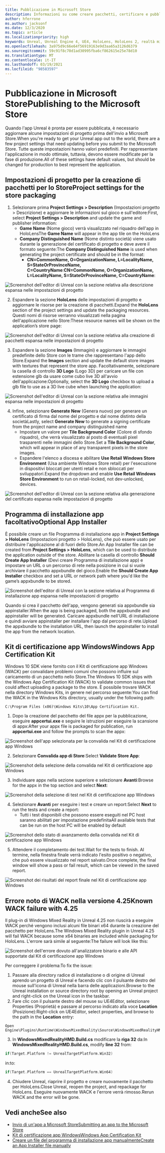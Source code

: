 ```yaml
---
title: Pubblicazione in Microsoft Store
description: Informazioni su come creare pacchetti, certificare e pubblicare le applicazioni di realtà mista Unreal in Microsoft Store.
author: hferrone
ms.author: jacksonf
ms.date: 12/3/2020
ms.topic: article
ms.localizationpriority: high
keywords: Unreal, Unreal Engine 4, UE4, HoloLens, HoloLens 2, realtà mista, sviluppo, documentazione, guide, funzionalità, visore VR realtà mista, visore VR di windows mixed reality, visore VR per realtà virtuale, pubblicazione, distribuzione, Microsoft Store
ms.openlocfilehash: 3a975d9c66e64f56919163e9d3aa65a3126d6379
ms.sourcegitcommit: 59c91f8c70d1ad30995fba6cf862615e25e78d10
ms.translationtype: MT
ms.contentlocale: it-IT
ms.lasthandoff: 03/19/2021
ms.locfileid: "98583597"
---
```

# <a name="publishing-to-the-microsoft-store"></a><span data-ttu-id="d90ce-104">Pubblicazione in Microsoft Store</span><span class="sxs-lookup"><span data-stu-id="d90ce-104">Publishing to the Microsoft Store</span></span>

<span data-ttu-id="d90ce-105">Quando l'app Unreal è pronta per essere pubblicata, è necessario aggiornare alcune impostazioni di progetto prima dell'invio a Microsoft Store.</span><span class="sxs-lookup"><span data-stu-id="d90ce-105">When you're ready to get your Unreal app out to the world, there are a few project settings that need updating before you submit to the Microsoft Store.</span></span> <span data-ttu-id="d90ce-106">Tutte queste impostazioni hanno valori predefiniti. Per rappresentare l'applicazione in modo ottimale, tuttavia, devono essere modificate per la fase di produzione.</span><span class="sxs-lookup"><span data-stu-id="d90ce-106">All of these settings have default values, but should be changed for production to best represent the application.</span></span>

## <a name="project-settings-for-the-store-packaging"></a><span data-ttu-id="d90ce-107">Impostazioni di progetto per la creazione di pacchetti per lo Store</span><span class="sxs-lookup"><span data-stu-id="d90ce-107">Project settings for the store packaging</span></span>

1. <span data-ttu-id="d90ce-108">Selezionare prima **Project Settings > Description** (Impostazioni progetto > Descrizione) e aggiornare le informazioni sul gioco e sull'editore:</span><span class="sxs-lookup"><span data-stu-id="d90ce-108">First, select **Project Settings > Description** and update the game and publisher information:</span></span> 
    * <span data-ttu-id="d90ce-109">**Game Name** (Nome gioco) verrà visualizzato nel riquadro dell'app in HoloLens</span><span class="sxs-lookup"><span data-stu-id="d90ce-109">The **Game Name** will appear in the app tile on the HoloLens</span></span>
    * <span data-ttu-id="d90ce-110">**Company Distinguished Name** (Nome distinto società) viene usato durante la generazione del certificato di progetto e deve avere il formato seguente:</span><span class="sxs-lookup"><span data-stu-id="d90ce-110">The **Company Distinguished Name** is used when generating the project certificate and should be in the format:</span></span> 
        * <span data-ttu-id="d90ce-111">**CN=CommonName, O=OrganizationName, L=LocalityName, S=StateOrProvinceName, C=CountryName**:</span><span class="sxs-lookup"><span data-stu-id="d90ce-111">**CN=CommonName, O=OrganizationName, L=LocalityName, S=StateOrProvinceName, C=CountryName**:</span></span>

![Screenshot dell'editor di Unreal con la sezione relativa alla descrizione espansa nelle impostazioni di progetto](images/unreal-publishing-img-01.png)

2. <span data-ttu-id="d90ce-113">Espandere la sezione **HoloLens** delle impostazioni di progetto e aggiornare le risorse per la creazione di pacchetti.</span><span class="sxs-lookup"><span data-stu-id="d90ce-113">Expand the **HoloLens** section of the project settings and update the packaging resources.</span></span>  <span data-ttu-id="d90ce-114">Questi nomi di risorse verranno visualizzati nella pagina dell'applicazione nello Store:</span><span class="sxs-lookup"><span data-stu-id="d90ce-114">These resource names will be shown on the application’s store page:</span></span>

![Screenshot dell'editor di Unreal con la sezione relativa alla creazione di pacchetti espansa nelle impostazioni di progetto](images/unreal-publishing-img-02.png)

3. <span data-ttu-id="d90ce-116">Espandere la sezione **Images** (Immagini) e aggiornare le immagini predefinite dello Store con le trame che rappresentano l'app dello Store.</span><span class="sxs-lookup"><span data-stu-id="d90ce-116">Expand the **Images** section and update the default store images with textures that represent the store app.</span></span>  <span data-ttu-id="d90ce-117">Facoltativamente, selezionare la casella di controllo **3D Logo** (Logo 3D) per caricare un file con estensione glb da usare come cubo live 3D all'avvio dell'applicazione:</span><span class="sxs-lookup"><span data-stu-id="d90ce-117">Optionally, select the **3D Logo** checkbox to upload a glb file to use as a 3D live cube when launching the application:</span></span>

![Screenshot dell'editor di Unreal con la sezione relativa alle immagini espansa nelle impostazioni di progetto](images/unreal-publishing-img-03.png)

4. <span data-ttu-id="d90ce-119">Infine, selezionare **Generate New** (Genera nuovo) per generare un certificato di firma dal nome del progetto e dal nome distinto della società</span><span class="sxs-lookup"><span data-stu-id="d90ce-119">Lastly, select **Generate New** to generate a signing certificate from the project name and company distinguished name</span></span>  
    * <span data-ttu-id="d90ce-120">Impostare un valore per **Tile Background Color** (Colore di sfondo riquadro), che verrà visualizzato al posto di eventuali pixel trasparenti nelle immagini dello Store.</span><span class="sxs-lookup"><span data-stu-id="d90ce-120">Set a **Tile Background Color**, which will appear in place of any transparent pixels in the store images.</span></span>
    * <span data-ttu-id="d90ce-121">Espandere l'elenco a discesa e abilitare **Use Retail Windows Store Environment** (Usa ambiente Windows Store retail) per l'esecuzione in dispositivi bloccati per utenti retail e non sbloccati per sviluppatori.</span><span class="sxs-lookup"><span data-stu-id="d90ce-121">Expand the dropdown and enable **Use Retail Windows Store Environment** to run on retail-locked, not dev-unlocked, devices.</span></span>

![Screenshot dell'editor di Unreal con la sezione relativa alla generazione del certificato espansa nelle impostazioni di progetto](images/unreal-publishing-img-04.png)

## <a name="optional-app-installer"></a><span data-ttu-id="d90ce-123">Programma di installazione app facoltativo</span><span class="sxs-lookup"><span data-stu-id="d90ce-123">Optional App Installer</span></span>

<span data-ttu-id="d90ce-124">È possibile creare un file Programma di installazione app in **Project Settings > HoloLens** (Impostazioni progetto > HoloLens), che può essere usato per distribuire l'applicazione al di fuori dello Store.</span><span class="sxs-lookup"><span data-stu-id="d90ce-124">An App Installer file can be created from **Project Settings > HoloLens**, which can be used to distribute the application outside of the store.</span></span>  <span data-ttu-id="d90ce-125">Abilitare la casella di controllo **Should Create App Installer** (Devi creare Programma di installazione app) e impostare un URL o un percorso di rete nella posizione in cui si vuole archiviare il pacchetto appxbundle del gioco.</span><span class="sxs-lookup"><span data-stu-id="d90ce-125">Enable the **Should Create App Installer** checkbox and set a URL or network path where you'd like the game’s appxbundle to be stored.</span></span>  

![Screenshot dell'editor di Unreal con la sezione relativa al Programma di installazione app espansa nelle impostazioni di progetto](images/unreal-publishing-img-05.png)

<span data-ttu-id="d90ce-127">Quando si crea il pacchetto dell'app, vengono generati sia appxbundle sia appinstaller.</span><span class="sxs-lookup"><span data-stu-id="d90ce-127">When the app is being packaged, both the appxbundle and appinstaller will be generated.</span></span>  <span data-ttu-id="d90ce-128">Caricare appxbundle nell'URL di installazione e quindi avviare appinstaller per installare l'app dal percorso di rete.</span><span class="sxs-lookup"><span data-stu-id="d90ce-128">Upload the appxbundle to the installation URL, then launch the appinstaller to install the app from the network location.</span></span>

## <a name="windows-app-certification-kit"></a><span data-ttu-id="d90ce-129">Kit di certificazione app Windows</span><span class="sxs-lookup"><span data-stu-id="d90ce-129">Windows App Certification Kit</span></span>

<span data-ttu-id="d90ce-130">Windows 10 SDK viene fornito con il Kit di certificazione app Windows (WACK) per convalidare problemi comuni che possono influire sul caricamento di un pacchetto nello Store.</span><span class="sxs-lookup"><span data-stu-id="d90ce-130">The Windows 10 SDK ships with the Windows App Certification Kit (WACK) to validate common issues that could affect uploading a package to the store.</span></span>  <span data-ttu-id="d90ce-131">È possibile trovare WACK nella directory Windows Kits, in genere nel percorso seguente:</span><span class="sxs-lookup"><span data-stu-id="d90ce-131">You can find the WACK in the Windows Kits directory, usually under the following path:</span></span> 

```
C:\Program Files (x86)\Windows Kits\10\App Certification Kit.
```

1. <span data-ttu-id="d90ce-132">Dopo la creazione del pacchetto del file appx per la pubblicazione, eseguire **appcertui.exe** e seguire le istruzioni per eseguire la scansione di appx:</span><span class="sxs-lookup"><span data-stu-id="d90ce-132">After your appx file is packaged for publication, run **appcertui.exe** and follow the prompts to scan the appx:</span></span>

![Screenshot dell'app selezionata per la convalida nel Kit di certificazione app Windows](images/unreal-publishing-img-06.png)

2. <span data-ttu-id="d90ce-134">Selezionare **Convalida app di Store**:</span><span class="sxs-lookup"><span data-stu-id="d90ce-134">Select **Validate Store App**:</span></span>

![Screenshot della selezione della convalida nel Kit di certificazione app Windows](images/unreal-publishing-img-07.png)

3. <span data-ttu-id="d90ce-136">Individuare appx nella sezione superiore e selezionare **Avanti**:</span><span class="sxs-lookup"><span data-stu-id="d90ce-136">Browse for the appx in the top section and select **Next**:</span></span>

![Screenshot della selezione di test nel Kit di certificazione app Windows](images/unreal-publishing-img-08.png)

4. <span data-ttu-id="d90ce-138">Selezionare **Avanti** per eseguire i test e creare un report:</span><span class="sxs-lookup"><span data-stu-id="d90ce-138">Select **Next** to run the tests and create a report:</span></span>
    * <span data-ttu-id="d90ce-139">Tutti i test disponibili che possono essere eseguiti nel PC host saranno abilitati per impostazione predefinita</span><span class="sxs-lookup"><span data-stu-id="d90ce-139">All available tests that can be run on the host PC will be enabled by default</span></span>

![Screenshot dello stato di avanzamento della convalida nel Kit di certificazione app Windows](images/unreal-publishing-img-09.png)

5. <span data-ttu-id="d90ce-141">Attendere il completamento dei test.</span><span class="sxs-lookup"><span data-stu-id="d90ce-141">Wait for the tests to finish.</span></span> <span data-ttu-id="d90ce-142">Al termine, nella finestra finale verrà indicato l'esito positivo o negativo, che può essere visualizzato nel report salvato.</span><span class="sxs-lookup"><span data-stu-id="d90ce-142">Once complete, the final window will show a pass or fail result, which can be viewed in the saved report.</span></span>

![Screenshot dei risultati del report finale nel Kit di certificazione app Windows](images/unreal-publishing-img-10.png)

## <a name="known-wack-failure-with-425"></a><span data-ttu-id="d90ce-144">Errore noto di WACK nella versione 4.25</span><span class="sxs-lookup"><span data-stu-id="d90ce-144">Known WACK failure with 4.25</span></span>

<span data-ttu-id="d90ce-145">Il plug-in di Windows Mixed Reality in Unreal 4.25 non riuscirà a eseguire WACK perché vengono inclusi alcuni file binari x64 durante la creazione del pacchetto per HoloLens.</span><span class="sxs-lookup"><span data-stu-id="d90ce-145">The Windows Mixed Reality plugin in Unreal 4.25 will fail WACK because some x64 binaries are included while packaging for HoloLens.</span></span> <span data-ttu-id="d90ce-146">L'errore sarà simile al seguente:</span><span class="sxs-lookup"><span data-stu-id="d90ce-146">The failure will look like this:</span></span>

![Screenshot dell'errore dovuto all'analizzatore binario e alle API supportate dal Kit di certificazione app Windows](images/unreal-publishing-img-11.png)

<span data-ttu-id="d90ce-148">Per correggere il problema:</span><span class="sxs-lookup"><span data-stu-id="d90ce-148">To fix the issue:</span></span>
1. <span data-ttu-id="d90ce-149">Passare alla directory radice di installazione o di origine di Unreal aprendo un progetto di Unreal e facendo clic con il pulsante destro del mouse sull'icona di Unreal nella barra delle applicazioni.</span><span class="sxs-lookup"><span data-stu-id="d90ce-149">Browse to the Unreal installation or source directory root by opening an Unreal project and right-click on the Unreal icon in the taskbar.</span></span>
2. <span data-ttu-id="d90ce-150">Fare clic con il pulsante destro del mouse su UE4Editor, selezionare Properties (Proprietà) e passare al percorso indicato alla voce **Location** (Posizione):</span><span class="sxs-lookup"><span data-stu-id="d90ce-150">Right-click on UE4Editor, select properties, and browse to the path in the **Location** entry:</span></span>

```
Open Engine\Plugins\Runtime\WindowsMixedReality\Source\WindowsMixedRealityHMD\WindowsMixedRealityHMD.Build.cs.
```

3. <span data-ttu-id="d90ce-151">In **WindowsMixedRealityHMD.Build.cs** modificare la **riga 32** da:</span><span class="sxs-lookup"><span data-stu-id="d90ce-151">In **WindowsMixedRealityHMD.Build.cs**, modify **line 32** from:</span></span>

```cpp
if(Target.Platform != UnrealTargetPlatform.Win32)
```

<span data-ttu-id="d90ce-152">in:</span><span class="sxs-lookup"><span data-stu-id="d90ce-152">to:</span></span>

```cpp
if(Target.Platform == UnrealTargetPlatform.Win64)

```

4. <span data-ttu-id="d90ce-153">Chiudere Unreal, riaprire il progetto e creare nuovamente il pacchetto per HoloLens.</span><span class="sxs-lookup"><span data-stu-id="d90ce-153">Close Unreal, reopen the project, and repackage for HoloLens.</span></span>  <span data-ttu-id="d90ce-154">Eseguire nuovamente WACK e l'errore verrà rimosso.</span><span class="sxs-lookup"><span data-stu-id="d90ce-154">Rerun WACK and the error will be gone.</span></span> 

## <a name="see-also"></a><span data-ttu-id="d90ce-155">Vedi anche</span><span class="sxs-lookup"><span data-stu-id="d90ce-155">See also</span></span>

* [<span data-ttu-id="d90ce-156">Invio di un'app a Microsoft Store</span><span class="sxs-lookup"><span data-stu-id="d90ce-156">Submitting an app to the Microsoft Store</span></span>](../../distribute/submitting-an-app-to-the-microsoft-store.md)
* [<span data-ttu-id="d90ce-157">Kit di certificazione app Windows</span><span class="sxs-lookup"><span data-stu-id="d90ce-157">Windows App Certification Kit</span></span>](https://developer.microsoft.com/windows/downloads/app-certification-kit)
* [<span data-ttu-id="d90ce-158">Creare un file del programma di installazione app manualmente</span><span class="sxs-lookup"><span data-stu-id="d90ce-158">Create an App Installer file manually</span></span>](/windows/msix/app-installer/how-to-create-appinstaller-file)